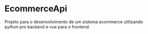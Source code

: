 # EcommerceApi

Projeto para o desenvolvimento de um sistema ecommerce utilizando python pro backend e vue para o frontend.

